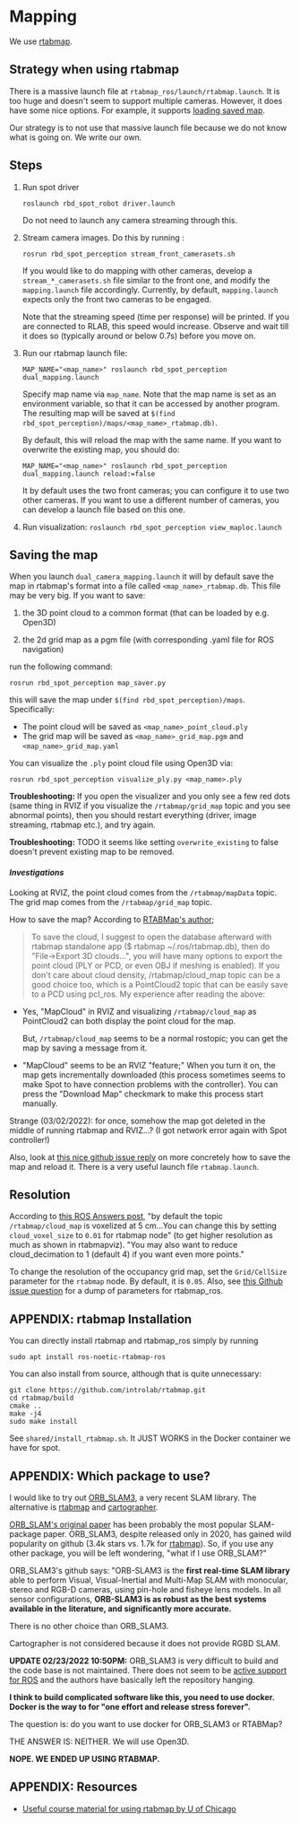 # Mapping

We use [rtabmap](http://introlab.github.io/rtabmap/).

## Strategy when using rtabmap
There is a massive launch file at `rtabmap_ros/launch/rtabmap.launch`.
It is too huge and doesn't seem to support multiple cameras.
However, it does have some nice options. For example,
it supports [loading saved map]((https://github.com/introlab/rtabmap_ros/issues/228#issuecomment-376218928)).

Our strategy is to not use that massive launch file because we
do not know what is going on. We write our own.


## Steps

1. Run spot driver
   ```
   roslaunch rbd_spot_robot driver.launch
   ```

   Do not need to launch any camera streaming through this.

2. Stream camera images. Do this by running :
   ```
   rosrun rbd_spot_perception stream_front_camerasets.sh
   ```

   If you would like to do mapping with other cameras,
   develop a `stream_*_camerasets.sh` file similar to
   the front one, and modify the `mapping.launch` file
   accordingly. Currently, by default, `mapping.launch`
   expects only the front two cameras to be engaged.

   Note that the streaming speed (time per response) will
   be printed. If you are connected to RLAB, this speed
   would increase. Observe and wait till it does so
   (typically around or below 0.7s) before you move on.

3. Run our rtabmap launch file:
   ```
   MAP_NAME="<map_name>" roslaunch rbd_spot_perception dual_mapping.launch
   ```
   Specify map name via `map_name`. Note that the map name is set as an environment variable,
   so that it can be accessed by another program. The resulting map
   will be saved at `$(find rbd_spot_perception)/maps/<map_name>_rtabmap.db)`.

   By default, this will reload the map with the same name. If you
   want to overwrite the existing map, you should do:
   ```
   MAP_NAME="<map_name>" roslaunch rbd_spot_perception dual_mapping.launch reload:=false
   ```

   It by default uses the two front cameras; you can
   configure it to use two other cameras. If you
   want to use a different number of cameras, you
   can develop a launch file based on this one.


4. Run visualization: `roslaunch rbd_spot_perception view_maploc.launch`


## Saving the map

When you launch `dual_camera_mapping.launch` it will by default save
the map in rtabmap's format into a file called `<map_name>_rtabmap.db`.
This file may be very big. If you want to save:

1. the 3D point cloud to a common format (that can be loaded by e.g. Open3D)

2. the 2d grid map as a pgm file (with corresponding .yaml file for ROS navigation)

run the following command:
```
rosrun rbd_spot_perception map_saver.py
```
this will save the map under `$(find rbd_spot_perception)/maps`.
Specifically:
* The point cloud will be saved as `<map_name>_point_cloud.ply`
* The grid map will be saved as `<map_name>_grid_map.pgm` and `<map_name>_grid_map.yaml`

You can visualize the `.ply` point cloud file using Open3D via:
```
rosrun rbd_spot_perception visualize_ply.py <map_name>.ply
```

**Troubleshooting:** If you open the visualizer and you only see a few red dots (same
thing in RVIZ if you visualize the `/rtabmap/grid_map` topic and you see abnormal points),
then you should restart everything (driver, image streaming, rtabmap etc.), and try again.

**Troubleshooting:** TODO it seems like setting `overwrite_existing` to false doesn't
prevent existing map to be removed.


#### _Investigations_
Looking at RVIZ, the point cloud comes from the `/rtabmap/mapData` topic.
The grid map comes from the `/rtabmap/grid_map` topic.

How to save the map? According to [RTABMap's author](https://github.com/introlab/rtabmap_ros/issues/215#issuecomment-357742873);
>To save the cloud, I suggest to open the database afterward with rtabmap
>standalone app ($ rtabmap ~/.ros/rtabmap.db), then do "File->Export 3D
>clouds...", you will have many options to export the point cloud (PLY or PCD,
>or even OBJ if meshing is enabled). If you don't care about cloud density,
>/rtabmap/cloud_map topic can be a good choice too, which is a PointCloud2 topic
>that can be easily save to a PCD using pcl_ros.
My experience after reading the above:
- Yes, "MapCloud" in RVIZ and visualizing `/rtabmap/cloud_map` as PointCloud2
  can both display the point cloud for the map.

  But, `/rtabmap/cloud_map` seems to be a normal rostopic; you can get
  the map by saving a message from it.

- "MapCloud" seems to be an RVIZ "feature;" When you turn it on, the map
  gets incrementally downloaded (this process sometimes seems to make Spot to
  have connection problems with the controller). You can press the "Download Map"
  checkmark to make this process start manually.

Strange (03/02/2022): for once, somehow the map got deleted in the middle of running
rtabmap and RVIZ...? (I got network error again with Spot controller!)

Also, look at [this nice github issue reply](https://github.com/introlab/rtabmap_ros/issues/228#issuecomment-376218928)
on more concretely how to save the map and reload it. There is a very useful
launch file `rtabmap.launch`.

## Resolution

According to [this ROS Answers
post](https://answers.ros.org/question/239760/how-to-get-maps-point-cloud-from-rtab_map/?answer=239768#post-id-239768),
"by default the topic `/rtabmap/cloud_map` is voxelized at 5 cm...You can change
this by setting `cloud_voxel_size` to `0.01` for rtabmap node" (to get higher
resolution as much as shown in rtabmapviz). "You may also want to reduce
cloud_decimation to 1 (default 4) if you want even more points."

To change the resolution of the occupancy grid map,
set the `Grid/CellSize` parameter for the `rtabmap` node.
By default, it is `0.05`. Also, see [this Github issue question](https://github.com/introlab/rtabmap_ros/issues/717#issue-1138872131)
for a dump of parameters for rtabmap_ros.


## APPENDIX: rtabmap Installation

You can directly install rtabmap and rtabmap_ros simply by running
```
sudo apt install ros-noetic-rtabmap-ros
```
You can also install from source, although that is quite unnecessary:
```
git clone https://github.com/introlab/rtabmap.git
cd rtabmap/build
cmake ..
make -j4
sudo make install
```
See `shared/install_rtabmap.sh`. It JUST WORKS in the Docker container we have for spot.


## APPENDIX: Which package to use?

 I would like to try out [ORB_SLAM3](https://github.com/UZ-SLAMLab/ORB_SLAM3),
 a very recent SLAM library. The alternative is [rtabmap](https://github.com/introlab/rtabmap)
 and [cartographer](https://google-cartographer.readthedocs.io/en/latest/).

[ORB_SLAM's original paper](https://ieeexplore.ieee.org/stamp/stamp.jsp?arnumber=7219438) has been probably the most popular
SLAM-package paper. ORB_SLAM3, despite released only in 2020, has
gained wild popularity on github (3.4k stars vs. 1.7k for [rtabmap](https://github.com/introlab/rtabmap)).
So, if you use any other package, you will be left wondering,
"what if I use ORB_SLAM?"

ORB_SLAM3's github says: "ORB-SLAM3 is the **first real-time SLAM library** able to
perform Visual, Visual-Inertial and Multi-Map SLAM with monocular, stereo and
RGB-D cameras, using pin-hole and fisheye lens models. In all sensor
configurations, **ORB-SLAM3 is as robust as the best systems available in the**
**literature, and significantly more accurate.**

There is no other choice than ORB_SLAM3.

Cartographer is not considered because it does not provide RGBD SLAM.

**UPDATE 02/23/2022 10:50PM:** ORB_SLAM3 is very difficult to build and the code base is not maintained.
There does not seem to be [active support for ROS](https://github.com/UZ-SLAMLab/ORB_SLAM3/issues/480)
and the authors have basically left the repository hanging.

**I think to build complicated software like this, you need to use docker. Docker is the way to for "one effort and release stress forever".**

The question is: do you want to use docker for ORB_SLAM3 or RTABMap?

THE ANSWER IS: NEITHER. We will use Open3D.

**NOPE. WE ENDED UP USING RTABMAP.**


## APPENDIX: Resources

* [Useful course material for using rtabmap by U of Chicago](http://people.cs.uchicago.edu/~aachien/Teaching/CS234-W17/CourseMaterials/Lab4.pdf)
